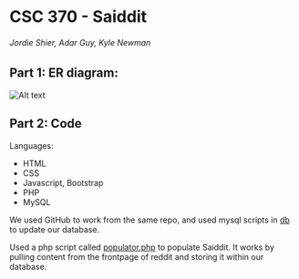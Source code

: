 # CSC 370 - Saiddit
###### Jordie Shier, Adar Guy, Kyle Newman


## Part 1: ER diagram:

![Alt text](presentation/csc370_p1.png)

## Part 2: Code

Languages:
  - HTML
  - CSS
  - Javascript, Bootstrap
  - PHP
  - MySQL

We used GitHub to work from the same repo, and used mysql scripts in [db](db) to update our database.

Used a php script called [populator.php](db/populator.php) to populate Saiddit. It works by pulling content from the frontpage of reddit and storing it within our database.
